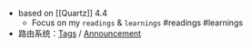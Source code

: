 - based on [[Quartz]] 4.4
	- Focus on my `readings` & `learnings` #readings #learnings
- 路由系统：<a href="/tags/">Tags</a> / <a href="/tags/">Announcement</a>
